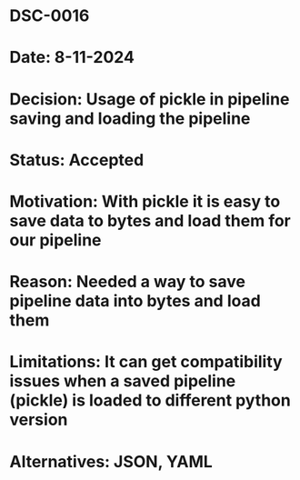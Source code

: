 # DSC-0016
# Date: 8-11-2024
# Decision: Usage of pickle in pipeline saving and loading the pipeline
# Status: Accepted
# Motivation: With pickle it is easy to save data to bytes and load them for our pipeline
# Reason: Needed a way to save pipeline data into bytes and load them
# Limitations: It can get compatibility issues when a saved pipeline (pickle) is loaded to different python version
# Alternatives: JSON, YAML